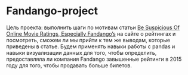 # Fandango-project
Цель проекта: выполнить шаги по мотивам статьи [Be Suspicious Of Online Movie Ratings, Especially Fandango’s](https://fivethirtyeight.com/features/fandango-movies-ratings/) на сайте о рейтингах и посмотреть, сможем ли мы прийти к тем же выводам, которые приведены в статье. Будем применять навыки работы с pandas и навыки визуализации данных для того, чтобы определить, предоставляла ли компания Fandango завышенные рейтинги в 2015 году для того, чтобы продавать больше билетов.
